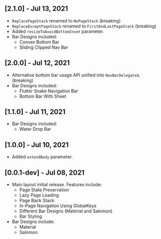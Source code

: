 ## [2.1.0] - Jul 13, 2021

 - `ReplacePageStack` renamed to `NoPageStack` (breaking)
 - `ReplaceExceptPageStack` renamed to `FirstAndLastPageStack` (breaking)
 - Added `resizeToAvoidBottomInset` parameter.
 - Bar Designs included:
   - Convex Bottom Bar
   - Sliding Clipped Nav Bar
 
## [2.0.0] - Jul 12, 2021

 - Alternative bottom bar usage API unified into `NavBarDelegate`s. (breaking)
 - Bar Designs included:
   - Flutter Snake Navigation Bar
   - Bottom Bar With Sheet
 
## [1.1.0] - Jul 11, 2021

 - Bar Designs included:
   - Water Drop Bar
 
 ## [1.0.0] - Jul 10, 2021
 
 - Added `extendBody` parameter.

## [0.0.1-dev] - Jul 08, 2021

 - Main layout initial release. Features include:
   - Page State Preservation
   - Lazy Page Loading
   - Page Back Stack
   - In-Page Navigation Using GlobalKeys
   - Different Bar Designs (Material and Salomon)
   - Bar Styling
 - Bar Designs include:
   - Material
   - Salomon